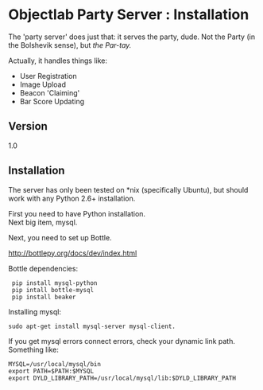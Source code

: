 Objectlab Party Server : Installation
============
The 'party server' does just that: it serves the party, dude.  Not the Party (in the Bolshevik sense), but *the Par-tay.*

Actually, it handles things like:
  
* User Registration
* Image Upload
* Beacon 'Claiming'
* Bar Score Updating

Version
--
1.0

Installation
------------
The server has only been tested on *nix (specifically Ubuntu), but should work with any Python 2.6+ installation.
  
First you need to have Python installation.  
Next big item, mysql.
  
Next, you need to set up Bottle.

http://bottlepy.org/docs/dev/index.html

Bottle dependencies:

```
 pip install mysql-python
 pip intall bottle-mysql
 pip install beaker
```

Installing mysql:

```
sudo apt-get install mysql-server mysql-client.
```

If you get mysql errors connect errors, check your dynamic link path. Something like:

```
MYSQL=/usr/local/mysql/bin
export PATH=$PATH:$MYSQL
export DYLD_LIBRARY_PATH=/usr/local/mysql/lib:$DYLD_LIBRARY_PATH
```

